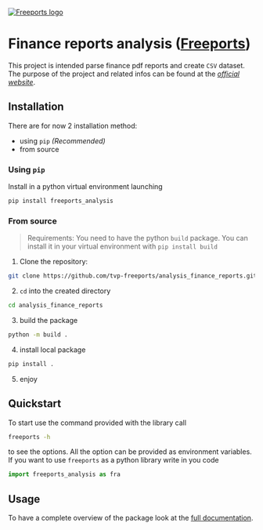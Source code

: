 [![Freeports logo](https://www.freeports.org/assets/logo/complete.svg)](https://www.freeports.org)
# Finance reports analysis ([Freeports](https://www.freeports.org))
This project is intended parse finance pdf reports and create `CSV` dataset.
The purpose of the project and related infos can be found at the [*official website*](https://www.freeports.org).

## Installation
There are for now 2 installation method:
- using `pip` *(Recommended)*
- from source
### Using `pip`
Install in a python virtual environment launching
```bash
pip install freeports_analysis
```
### From source
> Requirements:
> You need to have the python `build` package. 
> You can install it in your virtual environment with `pip install build`
1. Clone the repository:
```bash
git clone https://github.com/tvp-freeports/analysis_finance_reports.git
```
2. `cd` into the created directory
```bash
cd analysis_finance_reports
```
3. build the package
```bash
python -m build .
```
4. install local package
```bash
pip install .
```
5. enjoy


## Quickstart
To start use the command provided with the library call
```bash
freeports -h
```
to see the options. All the option can be provided as environment variables.
If you want to use `freeports` as a python library write in you code
```python
import freeports_analysis as fra
```

## Usage
To have a complete overview of the package look at the [full documentation](https://docs.freeports.org).
